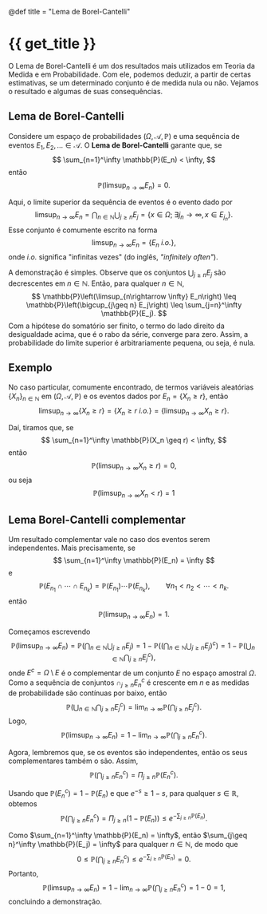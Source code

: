 @def title = "Lema de Borel-Cantelli"

# {{ get_title }}

O Lema de Borel-Cantelli é um dos resultados mais utilizados em Teoria da Medida e em Probabilidade. Com ele, podemos deduzir, a partir de certas estimativas, se um determinado conjunto é de medida nula ou não. Vejamos o resultado e algumas de suas consequências.

## Lema de Borel-Cantelli

Considere um espaço de probabilidades $(\Omega, \mathcal{A}, \mathbb{P})$ e uma sequência de eventos $E_1, E_2, \ldots \in \mathcal{A}$. O **Lema de Borel-Cantelli** garante que, se
$$
\sum_{n=1}^\infty \mathbb{P}(E_n) < \infty,
$$
então
$$
\mathbb{P}\left(\limsup_{n\rightarrow \infty} E_n\right) = 0.
$$

Aqui, o limite superior da sequência de eventos é o evento dado por
$$
\limsup_{n\rightarrow \infty} E_n = \bigcap_{n\in \mathbb{N}}\bigcup_{j\geq n} E_j = \left\{x\in \Omega; \;\exists j_n\rightarrow \infty,  x \in E_{j_n} \right\}.
$$
Esse conjunto é comumente escrito na forma
$$
\limsup_{n\rightarrow \infty} E_n = \left\{E_n \textit{ i.o.}\right\},
$$
onde *i.o.* significa "infinitas vezes" (do inglês, *"infinitely often"*).

A demonstração é simples. Observe que os conjuntos $\bigcup_{j\geq n} E_j$ são decrescentes em $n\in\mathbb{N}$. Então, para qualquer $n\in \mathbb{N}$,
$$
\mathbb{P}\left(\limsup_{n\rightarrow \infty} E_n\right) \leq \mathbb{P}\left(\bigcup_{j\geq n} E_j\right) \leq \sum_{j=n}^\infty \mathbb{P}(E_j).
$$
Com a hipótese do somatório ser finito, o termo do lado direito da desigualdade acima, que é o rabo da série, converge para zero. Assim, a probabilidade do limite superior é arbitrariamente pequena, ou seja, é nula.

## Exemplo

No caso particular, comumente encontrado, de termos variáveis aleatórias $\{X_n\}_{n\in \mathbb{N}}$ em $(\Omega, \mathcal{A}, \mathbb{P})$ e os eventos dados por $E_n = \{X_n \geq r\}$, então
$$
\limsup_{n\rightarrow \infty} \{X_n \geq r\} = \left\{X_n \geq r \textit{ i.o.} \right\} = \left\{\limsup_{n\rightarrow \infty} X_n \geq r\right\}.
$$

Daí, tiramos que, se
$$
\sum_{n=1}^\infty \mathbb{P}(X_n \geq r) < \infty,
$$
então
$$
\mathbb{P}\left(\limsup_{n\rightarrow \infty} X_n \geq r \right) = 0,
$$
ou seja
$$
\mathbb{P}\left(\limsup_{n\rightarrow \infty} X_n < r \right) = 1
$$

## Lema Borel-Cantelli complementar

Um resultado complementar vale no caso dos eventos serem independentes. Mais precisamente, se
$$
\sum_{n=1}^\infty \mathbb{P}(E_n) = \infty
$$
e
$$
\mathbb{P}(E_{n_1}\cap \cdots \cap E_{n_k}) = \mathbb{P}(E_{n_1})\cdots \mathbb{P}(E_{n_k}), \qquad \forall n_1 < n_2 < \cdots < n_k.
$$
então
$$
\mathbb{P}\left(\limsup_{n\rightarrow \infty} E_n\right) = 1.
$$

Começamos escrevendo
$$
\mathbb{P}\left(\limsup_{n\rightarrow \infty} E_n\right) = \mathbb{P}\left(\bigcap_{n\in \mathbb{N}}\bigcup_{j\geq n} E_j\right) = 1 - \mathbb{P}\left(\left(\bigcap_{n\in \mathbb{N}}\bigcup_{j\geq n} E_j\right)^c\right) = 1 - \mathbb{P}\left( \bigcup_{n\in\mathbb{N}}\bigcap_{j\geq n} E_j^c\right),
$$
onde $E^c = \Omega \setminus E$ é o complementar de um conjunto $E$ no espaço amostral $\Omega$. Como a sequência de conjuntos $\cap_{j\geq n} E_n^c$ é crescente em $n$ e as medidas de probabilidade são contínuas por baixo, então
$$
\mathbb{P}\left( \bigcup_{n\in\mathbb{N}}\bigcap_{j\geq n} E_j^c\right) = \lim_{n\rightarrow \infty}\mathbb{P}\left(\bigcap_{j\geq n} E_j^c\right).
$$
Logo,
$$
\mathbb{P}\left(\limsup_{n\rightarrow \infty} E_n\right) = 1 - \lim_{n\rightarrow \infty}\mathbb{P}\left(\bigcap_{j\geq n} E_n^c\right).
$$

Agora, lembremos que, se os eventos são independentes, então os seus complementares também o são. Assim,
$$
\mathbb{P}\left(\bigcap_{j\geq n} E_n^c\right) = 
\Pi_{j\geq n}\mathbb{P}\left( E_n^c\right).
$$

Usando que $\mathbb{P}\left( E_n^c\right) = 1 - \mathbb{P}(E_n)$ e que $e^{-s} \geq 1 - s$, para qualquer $s\in \mathbb{R}$, obtemos
$$
\mathbb{P}\left(\bigcap_{j\geq n} E_n^c\right) = \Pi_{j\geq n}\left(1 - \mathbb{P}(E_n)\right) \leq e^{-\sum_{j\geq n}\mathbb{P}(E_n)}.
$$

Como $\sum_{n=1}^\infty \mathbb{P}(E_n) = \infty$, então $\sum_{j\geq n}^\infty \mathbb{P}(E_j) = \infty$ para qualquer $n\in \mathbb{N}$, de modo que
$$
0 \leq \mathbb{P}\left(\bigcap_{j\geq n} E_n^c\right) \leq e^{-\sum_{j\geq n}\mathbb{P}(E_n)} = 0.
$$
Portanto,
$$
\mathbb{P}\left(\limsup_{n\rightarrow \infty} E_n\right) = 1 - \lim_{n\rightarrow \infty}\mathbb{P}\left(\bigcap_{j\geq n} E_n^c\right) = 1 - 0 = 1,
$$
concluindo a demonstração.
